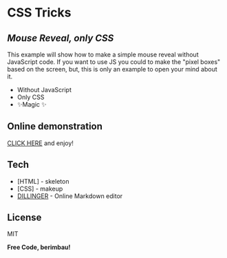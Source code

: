 # CSS Tricks
## _Mouse Reveal, only CSS_

This example will show how to make a simple mouse reveal without JavaScript code. If you want to use JS you could to make the "pixel boxes" based on the screen, but, this is only an example to open your mind about it.

- Without JavaScript
- Only CSS
- ✨Magic ✨


## Online demonstration
[CLICK HERE](https://htmlpreview.github.io/?https://github.com/danieldavidnunes/CSS-Tricks/blob/main/MouseReveal/mouse-reveal.html) and enjoy! 


## Tech

- [HTML] - skeleton
- [CSS] - makeup
- [DILLINGER](https://dillinger.io/) - Online Markdown editor


## License

MIT

**Free Code, berimbau!**
